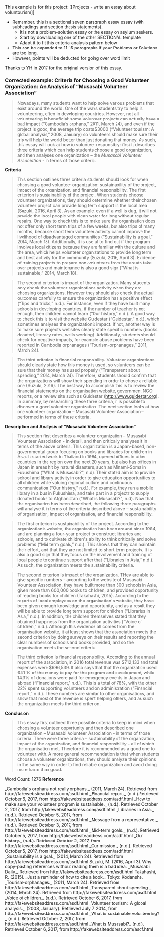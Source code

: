 This example is for this project: [[Projects - write an essay about voluntourism]]
* Remember, this is a sectional seven paragraph essay essay (with subheadings and section thesis statements). 
    * It is not a problem-solution essay or the essay on asylum seekers. 
    * Start by downloading one of the other SECTIONAL template
    * Adapt it to fit this criteria-analysis pattern below. 
* This can be expanded to 11-15 paragraphs if your Problems or Solutions are too long. 
* However, points will be deducted for going over word limit

Thanks to YH in 2017 for the original version of this essay. 



### Corrected example: Criteria for Choosing a Good Volunteer Organization: An Analysis of “Musasabi Volunteer Association”

 
>Nowadays, many students want to help solve various problems that exist around the world. One of the ways students try to help is volunteering, often in developing countries. However, not all volunteering is beneficial: some volunteer projects can actually have a bad impact (“Cambodia’s orphans,” 2011, March 24), and even if the project is good, the average trip costs $3000  (“Volunteer tourism: A global analysis,” 2008, January) so volunteers should make sure their trip will help the world better than just donating that money. As such, this essay will look at how to volunteer responsibly: first it describes three criteria which can help students choose a good organization, and then analyses one organization – the <em>Musasabi Volunteer Association</em> - in terms of those criteria. 
  
<strong>Criteria </strong>
>This section outlines three criteria students should look for when choosing a good volunteer organization: sustainability of the project, impact of the organization, and financial responsibility. The first criterion is sustainability of the project. When students choose volunteer organizations, they should determine whether their chosen volunteer project can provide long term support in the local area (Suzuki, 2016, April 3). As an example, even if a well is dug, it will not provide the local people with clean water for long without regular repairs. One way to check this is to make sure the organisation does not offer only short term trips of a few weeks, but also trips of many months, because short term volunteer activity cannot improve the livelihood of disadvantaged communities (“Sustainability is a goal,” 2014, March 18). Additionally, it is useful to find out if the program involves local citizens because they are familiar with the culture and the area, which helps volunteer organizations to provide long term and best activity for the community (Suzuki, 2016, April 3). Evidence of training projects to prepare non-volunteers from the areato take over projects and maintenance is also a good sign (“What is sustainable,” 2014, March 18). 

>The second criterion is impact of the organization. Many students only check the volunteer organizations activity when they are choosing organizations. However they should also check the actual outcomes carefully to ensure the organization has a positive effect (“Tips and tricks,” n.d.). For instance, even if they have built many schools in developing countries, if the number of teacher is not enough, then children cannot learn (“Our history,” n.d.). A good way to check this is to visit the website Guidestar (“Guidestar,” n.d.), which sometimes analyses the organization’s impact. If not, another way is to make sure projects websites clearly state specific numbers (books donated, literacy rates, wells working). Additionally, students should check for negative impacts, for example abuse problems have been reported in Cambodia orphanages (“Tourism-orphanages,” 2011, March 24). 

>The third criterion is financial responsibility. Volunteer organizations should clearly state how this money is used, so volunteers can be sure that their money has used properly (“Transparent about spending,” 2014, March 24). Therefore, students should confirm that the organizations will show their spending in order to chose a reliable one (Suzuki, 2016). The best way to accomplish this is to review the financial statements on the organisation website, government NGO reports, or a review site such as Guidestar (http://www.guidestar.org). In summary, by researching these three criteria, it is possible to discover a good volunteer organization. The next section looks at how one volunteer organization – Musasabi Volunteer Association – performed in terms of these criteria. 

<strong>Description and Analysis of “Musasabi Volunteer Association”</strong>
>This section first describes a volunteer organization – Musasabi Volunteer Association - in detail, and then critically analyses it in terms of the above criteria. This organization is a Japan-based, non-governmental group focusing on books and libraries for children in Asia. It started work in Thailand in 1984, opened offices in other countries in the region over the next 20 years, but also has offices in Japan in areas hit by natural disasters, such as Minami-Soma in Fukushima ("What is Musasabi?", n.d). Their stated aim is to provide school and library activity in order to give education opportunities to all children while valuing regional culture and continuous communication (“Our history,” n.d.). For example, they run a mobile library in a bus in Fukushima, and take part in a projectr to supply donated books to Afghanistan ("What is Musasabi?", n.d). Now that the organisation has been described, the following three paragraphs will analyse it in terms of the criteria described above – sustainability of organisation, impact of organisation, and financial responsibility. 

>The first criterion is sustainability of the project. According to the organization’s website, the organisation has been around since 1984, and are planning a four-year project to construct libraries and schools, and to cultivate children's ability to think critically and solve problems (“Mid term goals,” n.d.). This shows that they can maintain their effort, and that they are not limited to short term projects. It is also a good sign that they focus on the involvement and training of local people to continue support after that (“Libraries in Asia,” n.d.). As such, the organization meets the sustainability criteria. 

>The second criterion is impact of the organization. THey are able to give specific numbers - according to the website of Musasabi Volunteer Association, they have built more than 300 schools in Asia, given more than 600,000 books to children, and provided opportunity of reading books for children (Takahashi, 2015). According to the reports of local employees on the organisation's website, they have been given enough knowledge and opportunity, and as a result they will be able to provide long term support for children (“Libraries in Asia,” n.d.). In addition, the children themselves stated that they obtained happiness from the organization activities (“Voice of children,” n.d.). Although this evidence all comes from the organisation website, it at least shows that the association meets the second criterion by doing surveys on their results and reporting the clear numbers of schools and books provided, and so the organisation meets the second criteria. 

>The third criterion is financial responsibility. According to the annual report of the association, in 2016 total revenue was $712,133 and total expenses were $696,539. It also says that that the organization used 64.1 % of the money to pay for the program and development, while 14.3% of donations were paid for emergency events in Japan and abroad (“Financial report,” n.d.). This is a total of 78%, with the other 22% spent supporting volunteers and on administration (“Financial report,” n.d.). These numbers are similar to other organisations, and show that most of the revenue is spent helping others, and as such the organization meets the third criterion.
  
<strong>Conclusion</strong>
>This essay first outlined three possible criteria to keep in mind when choosing a volunteer opportunity and then described one organization – Musasabi Volunteer Association - in terms of those criteria. There were three criteria – sustainability of the organization, impact of the organization, and financial responsibility - all of which the organisation met. Therefore it is recommended as a good one to volunteer with. A more general recommendation is that when students choose a volunteer organizations, they should analyze their opinions in the same way in order to find reliable organization and avoid doing more harm than good.

Word Count: 1276
<strong>Reference</strong>

<ref>
_Cambodia's orphans not really orphans._ (2011, March 24). Retrieved from http://fakewebsiteaddress.com/asdf.html
_Financial report._ (n.d.).Retrieved October 6, 2017, from http://fakewebsiteaddress.com/asdf.html
_How to make sure your volunteer program is sustainable._ (n.d.). Retrieved October 2, 2017, from http://fakewebsiteaddress.com/asdf.html
_Libraries in Asia._ (n.d.). Retrieved October 5, 2017, from http://fakewebsiteaddress.com/asdf.html
_Message from a representative._ (n.d.). Retrieved October 3, 2017, from http://fakewebsiteaddress.com/asdf.html
_Mid-term goals._ (n.d.). Retrieved October 5, 2017, from http://fakewebsiteaddress.com/asdf.html
_Our history._ (n.d.). Retrieved October 2, 2017, from http://fakewebsiteaddress.com/asdf.html
_Our mission._ (n.d.). Retrieved October 5, 2017, from http://fakewebsiteaddress.com/asdf.html 
_Sustainability is a goal._ (2014, March 24). Retrieved from http://fakewebsiteaddress.com/asdf.html
Suzuki, M. (2016, April 3). Why copy-pasting references without reading them is a bad idea. _Musasabi Daily._ Retrieved from http://fakewebsiteaddress.com/asdf.html
Takahashi, R. (2015). _Just a reminder of how to cite a book._ Tokyo: Kodansha. 
_Tourism-orphanages._ (2011, March 24). Retrieved from http://fakewebsiteaddress.com/asdf.html
_Transparent about spending._ (2014, March 24). Retrieved from http://fakewebsiteaddress.com/asdf.html
_Voice of children._ (n.d.). Retrieved October 6, 2017, from http://fakewebsiteaddress.com/asdf.html
_Volunteer tourism:  A global analysis._  (2008, January). Retrieved July 7, 2014, from http://fakewebsiteaddress.com/asdf.html
_What is sustainable volunteering?_ (n.d.). Retrieved October 2, 2017, from http://fakewebsiteaddress.com/asdf.html
_What is Musasabi?_ (n.d.). Retrieved October 6, 2017, from http://fakewebsiteaddress.com/asdf.html
</ref>
